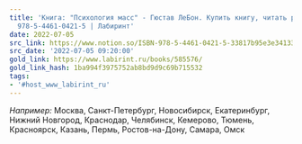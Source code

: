 ```yaml
---
title: 'Книга: "Психология масс" - Гюстав ЛеБон. Купить книгу, читать рецензии | ISBN
  978-5-4461-0421-5 | Лабиринт'
date: 2022-07-05
src_link: https://www.notion.so/ISBN-978-5-4461-0421-5-33817b95e3e34133ac897e5fb9c8acb4
src_date: '2022-07-05 09:20:00'
gold_link: https://www.labirint.ru/books/585576/
gold_link_hash: 1ba994f3975752ab8bd9d9c69b715532
tags:
- '#host_www_labirint_ru'
---
```



*Например:*
Москва,
 Санкт-Петербург,
 Новосибирск,
 Екатеринбург,
 Нижний Новгород,
 Краснодар,
 Челябинск,
 Кемерово,
 Тюмень,
 Красноярск,
 Казань,
 Пермь,
 Ростов-на-Дону,
 Самара,
 Омск